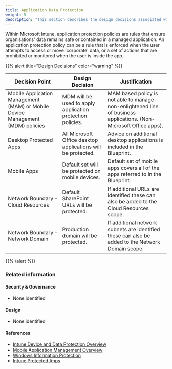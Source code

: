 ```yaml
---
title: Application Data Protection
weight: 5
description: "This section describes the design decisions associated with Application Data Protection for system(s) built using ASD's Blueprint for Secure Cloud."
---
```


Within Microsoft Intune, application protection policies are rules that ensure organisations' data remains safe or contained in a managed application. An application protection policy can be a rule that is enforced when the user attempts to access or move 'corporate' data, or a set of actions that are prohibited or monitored when the user is inside the app.

{{% alert title="Design Decisions" color="warning" %}}

| Decision Point                                                                 | Design Decision                                               | Justification                                                                                                      |
|--------------------------------------------------------------------------------|---------------------------------------------------------------|--------------------------------------------------------------------------------------------------------------------|
| Mobile Application Management (MAM) or Mobile Device Management (MDM) policies | MDM will be used to apply application protection policies.    | MAM based policy is not able to manage non-enlightened line of business applications. (Non-Microsoft Office apps). |
| Desktop Protected Apps                                                         | All Microsoft Office desktop applications will be protected.  | Advice on additional desktop applications is included in the Blueprint.                                                 |
| Mobile Apps                                                                    | Default set will be protected on mobile devices.              | Default set of mobile apps covers all of the apps referred to in the Blueprint.                                               |
| Network Boundary – Cloud Resources                                             | Default SharePoint URLs will be protected.                    | If additional URLs are identified these can also be added to the Cloud Resources scope.                            |
| Network Boundary – Network Domain                                              | Production domain will be protected.                          | If additional network subnets are identified these can also be added to the Network Domain scope.                  |

{{% /alert %}}

### Related information

#### Security & Governance

* None identified

#### Design

* None identified

#### References

* [Intune Device and Data Protection Overview](https://docs.microsoft.com/mem/intune/protect/device-protect)
* [Mobile Application Management Overview](https://docs.microsoft.com/mem/intune/apps/app-management)
* [Windows Information Protection](https://docs.microsoft.com/mem/intune/protect/windows-information-protection-configure)
* [Intune Protected Apps](https://docs.microsoft.com/mem/intune/apps/apps-supported-intune-apps)
